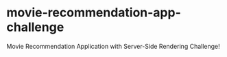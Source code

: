 # movie-recommendation-app-challenge
Movie Recommendation Application with Server-Side Rendering Challenge!
